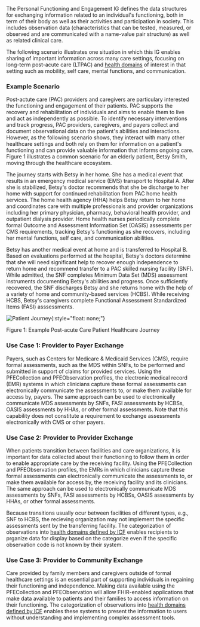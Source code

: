 The Personal Functioning and Engagement IG defines the data structures for exchanging information related to an individual's functioning, both in term of their body as well as their activities and participation in society. This includes observation data (characteristics that can be tested, measured, or observed and are communicated with a name-value pair structure) as well as related clinical care.

The following scenario illustrates one situation in which this IG enables sharing of important information across many care settings, focusing on long-term post-acute care (LTPAC) and [health domains](domains.html) of interest in that setting such as mobility, self care, mental functions, and communication.

### Example Scenario

Post-actute care (PAC) providers and caregivers are particulary interested the functioning and engagement of their patients. PAC supports the recovery and rehabilitation of individuals and aims to enable them to live and act as independently as possible. To identify necessary interventions and track progress, PAC providers, caregivers, and payers collect and document observational data on the patient's abilities and interactions. However, as the following scenario shows, they interact with many other healthcare settings and both rely on them for information on a patient's functioning and can provide valuable information that informs ongoing care. Figure 1 illustrates a common scenario for an elderly patient, Betsy Smith, moving through the healthcare ecosystem. 

The journey starts with Betsy in her home. She has a medical event that results in an emergency medical service (EMS) transport to Hospital A. After she is stabilized, Betsy's doctor recommends that she be discharge to her home with support for continued rehabilitation from PAC home health services. The home health agency (HHA) helps Betsy return to her home and coordinates care with multiple professionals and provider organizations including her primary physician, pharmacy, behavioral health provider, and outpatient dialysis provider. Home health nurses periodically complete formal Outcome and Assessment Information Set (OASIS) assessments per CMS requirements, tracking Betsy's functioning as she recovers, including her mental functions, self care, and communication abilities.

Betsy has another medical event at home and is transferred to Hospital B. Based on evaluations performed at the hospital, Betsy's doctors determine that she will need significant help to recover enough independence to return home and recommend transfer to a PAC skilled nursing facility (SNF). While admitted, the SNF completes Minimum Data Set (MDS) assessment instruments documenting Betsy's abilities and progress. Once sufficiently recovered, the SNF discharges Betsy and she returns home with the help of a variety of home and community-based services (HCBS). While receiving HCBS, Betsy's caregivers complete Functional Assessment Standardized Items (FASI) asssessments.

![Patient Journey](Patient_Journey.png){:style="float: none;"}

Figure 1: Example Post-acute Care Patient Healthcare Journey

### Use Case 1: Provider to Payer Exchange

Payers, such as Centers for Medicare & Medicaid Services (CMS), require formal assessments, such as the MDS within SNFs, to be performed and submitted in support of claims for provided services. Using the PFECollection and PFEObservation profiles, the electronic medical record (EMR) systems in which clinicians capture these formal assessments can electronically communicate the assessments to, or make them available for access by, payers. The same approach can be used to electronically communicate MDS assessments by SNFs, FASI assessments by HCBSs, OASIS assessments by HHAs, or other formal assessments. Note that this capability does not constitute a requirement to exchange assessments electronically with CMS or other payers.

### Use Case 2: Provider to Provider Exchange

When patients transition between facilities and care organizations, it is important for data collected about their functioning to follow them in order to enable appropriate care by the receiving facility. Using the PFECollection and PFEObservation profiles, the EMRs in which clinicians capture these formal assessments can electronically communicate the assessments to, or make them available for access by, the receiving facility and its clinicians. The same approach can be used to electronically communicate MDS assessments by SNFs, FASI assessments by HCBSs, OASIS assessments by HHAs, or other formal assessments.

Because transitions usually ocur between facilities of different types, e.g., SNF to HCBS, the recieving organization may not implement the specific assessments sent by the transferring facility. The categorization of observations into [health domains defined by ICF](domains.html) enables recipients to prganize data for display based on the categorize even if the specific observation code is not known by their system.

### Use Case 3: Provider to Community Exchange

Care provided by family members and caregivers outside of formal healthcare settings is an essential part of supporting individuals in regaining their functioning and independence. Making data available using the PFECollection and PFEObservation will allow FHIR-enabled applications that make data available to patients and their families to access information on their functioning. The categorization of observations into [health domains defined by ICF](domains.html) enables these systems to present the information to users without understanding and implementing complex assessment tools.